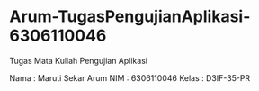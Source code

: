 Arum-TugasPengujianAplikasi-6306110046
======================================


Tugas Mata Kuliah Pengujian Aplikasi

Nama  : Maruti Sekar Arum
NIM   : 6306110046
Kelas : D3IF-35-PR

